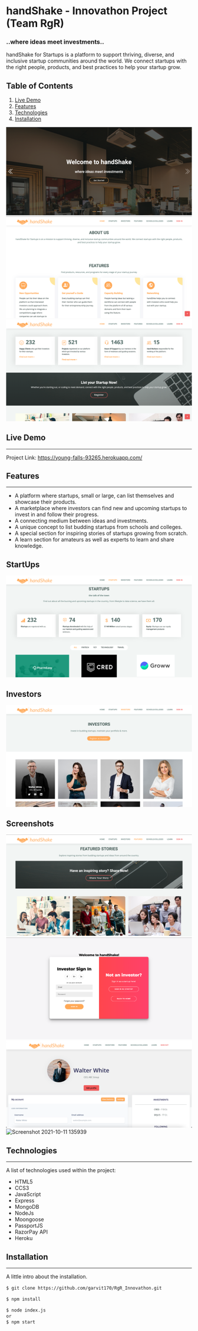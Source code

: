 # handShake - Innovathon Project (Team RgR)

### ..where ideas meet investments..

handShake for Startups is a platform to support thriving, diverse, and inclusive startup communities around the world. We connect startups with the right people, products, and best practices to help your startup grow.

## Table of Contents
1. [Live Demo](#live-demo)
2. [Features](#features)
3. [Technologies](#technologies)
4. [Installation](#installation)



![Screenshot](./Screenshots/carousel.png)
![Screenshot](./Screenshots/home.png)
![Screenshot](./Screenshots/home2.png)

## Live Demo 
***
Project Link: https://young-falls-93265.herokuapp.com/

## Features
***

* A platform where startups, small or large, can list themselves and showcase their products.
* A marketplace where investors can find new and upcoming startups to invest in and follow their progress.
* A connecting medium between ideas and investments.
* A unique concept to list budding startups from schools and colleges.
* A special section for inspiring stories of startups growing from scratch.
* A learn section for amateurs as well as experts to learn and share knowledge.
## StartUps
![Screenshot](./Screenshots/startups.png)
 
 
## Investors
![Screenshot](./Screenshots/investors.png)
 
## Screenshots
![Screenshot](./Screenshots/featured.png)
![Screenshot](./Screenshots/signin.png)
![Screenshot](./Screenshots/investorProfile.png)
![Screenshot 2021-10-11 135939](https://user-images.githubusercontent.com/59473485/136758279-2f0558f7-410d-4118-9662-606b1930ded9.png)

## 



## Technologies
***
A list of technologies used within the project:
* HTML5
* CCS3
* JavaScript
* Express
* MongoDB
* NodeJs
* Moongoose
* PassportJS
* RazorPay API 
* Heroku

## Installation
***
A little intro about the installation. 
```
$ git clone https://github.com/garvit170/RgR_Innovathon.git

```
```
$ npm install

```
```
$ node index.js 
or
$ npm start
```
